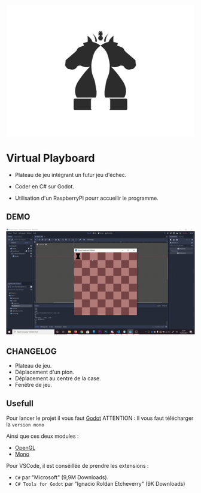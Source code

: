 ![test](imgReadme/Logo.png)

# Virtual Playboard

- Plateau de jeu intégrant un futur jeu d'échec. 

- Coder en C# sur Godot.

- Utilisation d'un RaspberryPI pourr accueilir le programme.

## DEMO

![](imgReadme/Demo.gif)

## CHANGELOG

 - Plateau de jeu.
 - Déplacement d'un pion.
 - Déplacement au centre de la case.
 - Fenêtre de jeu.

## Usefull

Pour lancer le projet il vous faut [Godot](https://godotengine.org/download) ATTENTION : Il vous faut télécharger la ``version mono``


Ainsi que ces deux modules : 
 - [OpenGL](https://microdp.com/opengl-21-gratuitement-86/)
 - [Mono](https://www.mono-project.com/download/stable/)

Pour VSCode, il est conséillée de prendre les extensions :
 - ``C#`` par "Microsoft" (9,9M Downloads).
 - ``C# Tools for Godot`` par "Ignacio Roldan Etcheverry" (9K Downloads)
